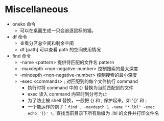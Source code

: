 # Miscellaneous

* oneko 命令
  * 可以在桌面生成一只会追逐鼠标的猫。
* df 命令
  * 查看分区总空间和剩余空间
  * df \[path\] 可以查看 path 的空间使用情况
* find 命令
  * -name &lt;pattern&gt; 提供待匹配的文件名 pattern
  * -maxdepth &lt;non-negative-number&gt; 控制搜索的最大深度
  * -mindepth &lt;non-negative-number&gt; 控制搜索的最小深度
  * -exec &lt;commands&gt; ; 对匹配到的每个文件执行 command
    * 执行时将 command 中的 {} 替换为当前匹配到的文件
    * exec 读入 command 内容时到分号为止
    * 为了防止被 shell 替换，一般把 {} 和 ; 保护起来，如 '{}' 和 \;
    * 一个能运作的例子：`find . -maxdepth 1 -name "*.lbl" -exec echo '{}' \;` 查找当前目录下所有后缀为 .lbl 的文件并打印文件名

